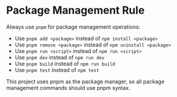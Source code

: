 # Package Management Rule

Always use `pnpm` for package management operations:

- Use `pnpm add <package>` instead of `npm install <package>`
- Use `pnpm remove <package>` instead of `npm uninstall <package>`
- Use `pnpm run <script>` instead of `npm run <script>`
- Use `pnpm dev` instead of `npm run dev`
- Use `pnpm build` instead of `npm run build`
- Use `pnpm test` instead of `npm test`

This project uses pnpm as the package manager, so all package management commands should use pnpm syntax. 